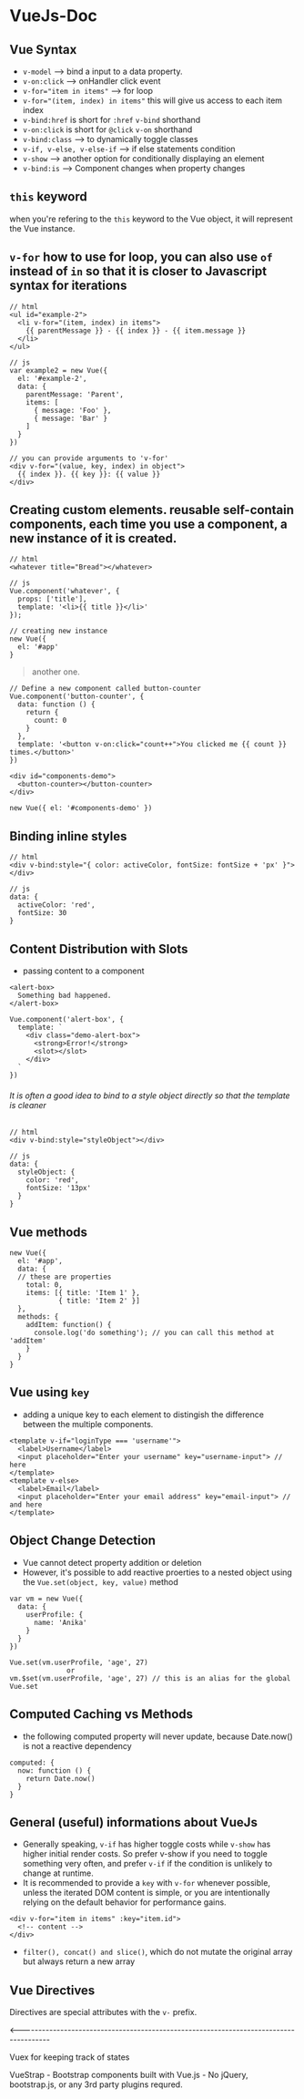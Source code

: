 # VueJs-Doc

## Vue Syntax
- ``` v-model ``` --> bind a input to a data property. 
- ``` v-on:click ``` --> onHandler click event
- ``` v-for="item in items" ``` --> for loop
- ``` v-for="(item, index) in items" ``` this will give us access to each item index
- ``` v-bind:href ``` is short for ``` :href ``` ``` v-bind ``` shorthand
- ``` v-on:click ``` is short for ``` @click ``` ``` v-on ``` shorthand
- ``` v-bind:class ``` --> to dynamically toggle classes
- ``` v-if, v-else, v-else-if ``` --> if else statements condition 
- ``` v-show ``` --> another option for conditionally displaying an element
- ``` v-bind:is ``` --> Component changes when property changes




## ``` this ``` keyword
when you're refering to the ``` this ``` keyword to the Vue object, it will represent the Vue instance.

## ``` v-for ``` how to use for loop, you can also use ``` of ``` instead of ``` in ``` so that it is closer to Javascript syntax for iterations
``` 
// html
<ul id="example-2">
  <li v-for="(item, index) in items">
    {{ parentMessage }} - {{ index }} - {{ item.message }}
  </li>
</ul>

// js 
var example2 = new Vue({
  el: '#example-2',
  data: {
    parentMessage: 'Parent',
    items: [
      { message: 'Foo' },
      { message: 'Bar' }
    ]
  }
})

// you can provide arguments to 'v-for'
<div v-for="(value, key, index) in object">
  {{ index }}. {{ key }}: {{ value }}
</div>

```

## Creating custom elements. reusable self-contain components, each time you use a component, a new instance of it is created.
```
// html
<whatever title="Bread"></whatever>

// js
Vue.component('whatever', {
  props: ['title'],
  template: '<li>{{ title }}</li>'
});

// creating new instance
new Vue({ 
  el: '#app'
}
```
> another one.
``` 
// Define a new component called button-counter
Vue.component('button-counter', {
  data: function () {
    return {
      count: 0
    }
  },
  template: '<button v-on:click="count++">You clicked me {{ count }} times.</button>'
})

<div id="components-demo">
  <button-counter></button-counter>
</div>

new Vue({ el: '#components-demo' })
```

## Binding inline styles
``` 
// html
<div v-bind:style="{ color: activeColor, fontSize: fontSize + 'px' }"></div>

// js 
data: {
  activeColor: 'red',
  fontSize: 30
}
```

## Content Distribution with Slots
- passing content to a component
```
<alert-box>
  Something bad happened.
</alert-box>

Vue.component('alert-box', {
  template: `
    <div class="demo-alert-box">
      <strong>Error!</strong>
      <slot></slot>
    </div>
  `
})
```


###### It is often a good idea to bind to a style object directly so that the template is cleaner
```
// html 
<div v-bind:style="styleObject"></div>

// js 
data: {
  styleObject: {
    color: 'red',
    fontSize: '13px'
  }
}

```

## Vue methods
```
new Vue({ 
  el: '#app',
  data: {
  // these are properties
    total: 0,
    items: [{ title: 'Item 1' },
            { title: 'Item 2' }]
  },
  methods: {
    addItem: function() {
      console.log('do something'); // you can call this method at 'addItem'
    }
  }
}

```

## Vue using ``` key ```
- adding a unique key to each element to distingish the difference between the multiple components.
```
<template v-if="loginType === 'username'">
  <label>Username</label>
  <input placeholder="Enter your username" key="username-input"> // here
</template>
<template v-else>
  <label>Email</label>
  <input placeholder="Enter your email address" key="email-input"> // and here
</template>

```

## Object Change Detection
- Vue cannot detect property addition or deletion
- However, it's possible to add reactive proerties to a nested object using the ``` Vue.set(object, key, value) ``` method
```
var vm = new Vue({
  data: {
    userProfile: {
      name: 'Anika'
    }
  }
})

Vue.set(vm.userProfile, 'age', 27)
              or 
vm.$set(vm.userProfile, 'age', 27) // this is an alias for the global Vue.set
```



## Computed Caching vs Methods
- the following computed property will never update, because Date.now() is not a reactive dependency
``` 
computed: {
  now: function () {
    return Date.now()
  }
}
```
## General (useful) informations about VueJs
- Generally speaking, ``` v-if ``` has higher toggle costs while ``` v-show ``` has higher initial render costs. So prefer v-show if you need to toggle something very often, and prefer ``` v-if ``` if the condition is unlikely to change at runtime.
- It is recommended to provide a ``` key ``` with ``` v-for ``` whenever possible, unless the iterated DOM content is simple, or you are intentionally relying on the default behavior for performance gains.
``` 
<div v-for="item in items" :key="item.id">
  <!-- content -->
</div>
```
- ``` filter(), concat() and slice() ```, which do not mutate the original array but always return a new array


## Vue Directives
Directives are special attributes with the ``` v- ``` prefix.


<--------------------------------------------------------------------------------------

Vuex for keeping track of states

VueStrap - Bootstrap components built with Vue.js - No jQuery, bootstrap.js, or any 3rd party plugins requred.
